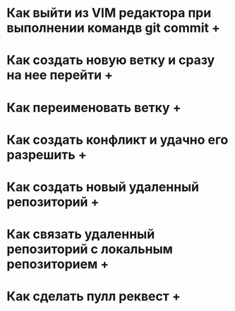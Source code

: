 # Как выйти из VIM редактора при выполнении командв git commit + 

# Как создать новую ветку и сразу на нее перейти + 

# Как переименовать ветку + 

# Как создать конфликт и удачно его разрешить +

# Как создать новый удаленный репозиторий +

# Как связать удаленный репозиторий с локальным репозиторием +

# Как сделать пулл реквeст +